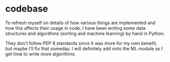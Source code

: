 # codebase

To refresh myself on details of how various things are implemented and how this affects their usage in code, I have been writing some data structures and algorithms (sorting and machine learning) by hand in Python.

They don't follow PEP 8 standards since it was more for my own benefit, but maybe I'll fix that someday. I will definitely add onto the ML module as I get time to write more algorithms.
